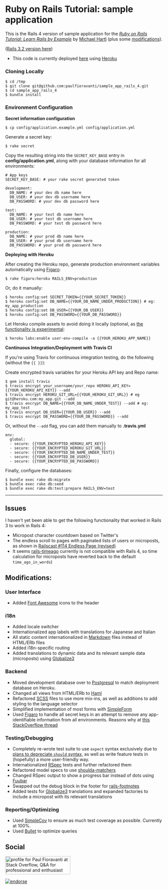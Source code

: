 # Ruby on Rails Tutorial: sample application

This is the Rails 4 version of sample application for the 
[*Ruby on Rails Tutorial: Learn Rails by Example*](http://railstutorial.org/)
by [Michael Hartl](http://michaelhartl.com) (plus some [modifications](#modifications)).

([Rails 3.2 version here](https://github.com/paulfioravanti/sample_app))

- This code is currently deployed [here](https://pf-sampleapp-rails4.herokuapp.com) using [Heroku](http://www.heroku.com/)

### Cloning Locally

    $ cd /tmp
    $ git clone git@github.com:paulfioravanti/sample_app_rails_4.git
    $ cd sample_app_rails_4
    $ bundle install

### Environment Configuration

**Secret information configuration**

    $ cp config/application.example.yml config/application.yml

Generate a secret key:

    $ rake secret

Copy the resulting string into the `SECRET_KEY_BASE` entry in **config/application.yml**, along with your database information for all environments:

    # App keys
    SECRET_KEY_BASE: # your rake secret generated token

    development:
      DB_NAME: # your dev db name here
      DB_USER: # your dev db username here
      DB_PASSWORD: # your dev db password here

    test:
      DB_NAME: # your test db name here
      DB_USER: # your test db username here
      DB_PASSWORD: # your test db password here

    production:
      DB_NAME: # your prod db name here
      DB_USER: # your prod db username here
      DB_PASSWORD: # your prod db password here

**Deploying with Heroku**

After creating the Heroku repo, generate production environment variables automatically using [Figaro](https://github.com/laserlemon/figaro):

    $ rake figaro:heroku RAILS_ENV=production

Or, do it manually:

    $ heroku config:set SECRET_TOKEN={{YOUR_SECRET_TOKEN}}
    $ heroku config:set DB_NAME={{YOUR_DB_NAME_UNDER_PRODUCTION}} # eg: my_app_production
    $ heroku config:set DB_USER={{YOUR_DB_USER}}
    $ heroku config:set DB_PASSWORD={{YOUR_DB_PASSWORD}}

Let Heroku compile assets to avoid doing it locally (optional, as [the functionality is experimental](https://devcenter.heroku.com/articles/labs-user-env-compile):

    $ heroku labs:enable user-env-compile -a {{YOUR_HEROKU_APP_NAME}}

**Continuous Integration/Deployment with Travis CI**

If you're using Travis for continuous integration testing, do the following (without the `{{ }}`):

Create encrypted travis variables for your Heroku API key and Repo name:

    $ gem install travis
    $ travis encrypt your_username/your_repo HEROKU_API_KEY={{YOUR_HEROKU_API_KEY}} --add
    $ travis encrypt HEROKU_GIT_URL={{YOUR_HEROKU_GIT_URL}} # eg git@heroku.com:my_app.git --add
    $ travis encrypt DB_NAME={{YOUR_DB_NAME_UNDER_TEST}} --add # eg: my_app_test
    $ travis encrypt DB_USER={{YOUR_DB_USER}} --add
    $ travis encrypt DB_PASSWORD={{YOUR_DB_PASSWORD}} --add

Or, without the `--add` flag, you can add them manually to **.travis.yml**

    env:
      global:
      - secure: {{YOUR_ENCRYPTED_HEROKU_API_KEY}}
      - secure: {{YOUR_ENCRYPTED_HEROKU_GIT_URL}}
      - secure: {{YOUR_ENCRYPTED_DB_NAME_UNDER_TEST}}
      - secure: {{YOUR_ENCRYPTED_DB_USER}}
      - secure: {{YOUR_ENCRYPTED_DB_PASSWORD}}

Finally, configure the databases:

    $ bundle exec rake db:migrate
    $ bundle exec rake db:seed
    $ bundle exec rake db:test:prepare RAILS_ENV=test

- - -

## Issues

I haven't yet been able to get the following functionality that worked in Rails 3 to work in Rails 4:

- Micropost character countdown based on Twitter's
- The endless scroll to pages with paginated lists of users or microposts, as shown in [Railscast #114 Endless Page (revised)](http://railscasts.com/episodes/114-endless-page-revised)
- It seems [rails-timeago](https://github.com/jgraichen/rails-timeago) currently is not compatible with Rails 4, so time calculation for microposts have reverted back to the default `time_ago_in_words`)

## Modifications:

### User Interface
- Added [Font Awesome](http://fortawesome.github.com/Font-Awesome/) icons to the header

### i18n
- Added locale switcher
- Internationalized app labels with translations for Japanese and Italian
- All static content internationalized in [Markdown](http://daringfireball.net/projects/markdown/) files instead of HTML/ERb files
- Added i18n-specific routing
- Added translations to dynamic data and its relevant sample data (microposts) using [Globalize3](https://github.com/svenfuchs/globalize3)

### Backend
- Moved development database over to [Postgresql](http://www.postgresql.org/) to match deployment database on Heroku.
- Changed all views from HTML/ERb to [Haml](http://haml-lang.com/)
- Refactored [SCSS](http://sass-lang.com/) files to use more mix-ins, as well as additions to add styling to the language selector
- Simplified implementation of most forms with [SimpleForm](https://github.com/plataformatec/simple_form)
- Used [Figaro](https://github.com/laserlemon/figaro) to handle all secret keys in an attempt to remove any app-identifiable information from all environments.  Reasons why at [this StackOverflow thread](http://stackoverflow.com/q/14785257/567863)

### Testing/Debugging
- Completely re-wrote test suite to use `expect` syntax exclusively due to [plans to depreciate `should` syntax](http://myronmars.to/n/dev-blog/2012/06/rspecs-new-expectation-syntax), as well as write feature tests in (hopefully) a more user-friendly way.
- Internationalized [RSpec](http://rspec.info/) tests and further refactored them
- Refactored model specs to use [shoulda-matchers](https://github.com/thoughtbot/shoulda-matchers)
- Changed RSpec output to show a progress bar instead of dots using [Fuubar](https://github.com/jeffkreeftmeijer/fuubar)
- Swapped out the debug block in the footer for [rails-footnotes](https://github.com/josevalim/rails-footnotes)
- Added tests for [Globalize3](https://github.com/svenfuchs/globalize3) translations and expanded factories to include a micropost with its relevant translations

### Reporting/Optimizing
- Used [SimpleCov](https://github.com/colszowka/simplecov) to ensure as much test coverage as possible.  Currently at 100%.
- Used [Bullet](https://github.com/flyerhzm/bullet) to optimize queries

## Social

<a href="http://stackoverflow.com/users/567863/paul-fioravanti">
  <img src="http://stackoverflow.com/users/flair/567863.png" width="208" height="58" alt="profile for Paul Fioravanti at Stack Overflow, Q&amp;A for professional and enthusiast programmers" title="profile for Paul Fioravanti at Stack Overflow, Q&amp;A for professional and enthusiast programmers">
</a>

[![endorse](http://api.coderwall.com/pfioravanti/endorsecount.png)](http://coderwall.com/pfioravanti)